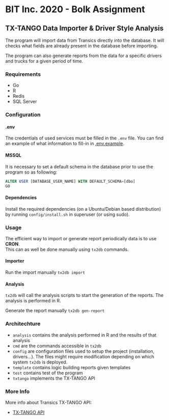 # BIT Inc. 2020 - Bolk Assignment

## TX-TANGO Data Importer & Driver Style Analysis

The program will import data from Transics directly into the database.
It will checks what fields are already present in the database before importing.

The program can also generate reports from the data for a specific drivers and trucks for a given period of time.

### Requirements

* Go
* R
* Redis
* SQL Server

### Configuration

#### .env

The credentials of used services must be filled in the `.env` file. You can find an example of what information to fill-in in [.env.example](.env.example).

#### MSSQL

It is necessary to set a default schema in the database prior to use the program so as following:

```sql
ALTER USER [DATABASE_USER_NAME] WITH DEFAULT_SCHEMA=[dbo]
GO

```

#### Dependencies

Install the required dependencies (on a Ubuntu/Debian based distribution) by running `config/install.sh` in superuser (or using sudo).

### Usage

The efficient way to import or generate report periodically data is to use **CRON**.  
This can as well be done manually using `tx2db` commands.

#### Importer

Run the import manually
```tx2db import```

#### Analysis

`tx2db` will call the analysis scripts to start the generation of the reports.
The analysis is performed in R.

Generate the report manually
```tx2db gen-report```

### Architechture

* ```analysis``` contains the analysis performed in R and the results of that analysis
* ```cmd``` are the commands accessible in `tx2db`
* ```config``` are configuration files used to setup the project (installation, drivers...). The files might require modification depending on which system `tx2db` is deployed.
* ```template``` contains logic building reports given templates
* ```test``` contains test of the program
* ```txtango``` implements the TX-TANGO API


### More Info

More info about Transics TX-TANGO API:
* [TX-TANGO API](http://integratorsprod.transics.com/OperationOverview.aspx)

